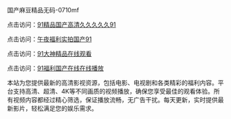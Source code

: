 国产麻豆精品无码-0710mf

点击访问：<a href="https://heiliaoow5kzm.pages.dev">91精品国产高清久久久久久91</a>

点击访问：<a href="https://heiliao2dmwwy.pages.dev">午夜福利实拍国产91</a>

点击访问：<a href="https://heiliaoll4qsx.pages.dev">91大神精品在线观看</a>

点击访问：<a href="https://heiliaowzu4ur.pages.dev">91福利国产在线在线播放</a>

本站为您提供最新的高清影视资源，包括电影、电视剧和各类精彩的福利内容。平台支持高清、超清、4K等不同画质的视频播放，确保您享受最佳的观看体验。所有视频内容都经过精心筛选，保证播放流畅，无广告干扰。每天更新，实时提供最新影片，轻松满足您的娱乐需求。

<span style="display:none;">[Canonical link](https://github.com/td20250710/td06 ）</span>
